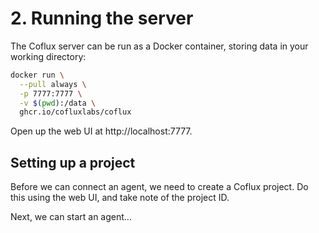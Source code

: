 # 2. Running the server

The Coflux server can be run as a Docker container, storing data in your working directory:

```bash
docker run \
  --pull always \
  -p 7777:7777 \
  -v $(pwd):/data \
  ghcr.io/cofluxlabs/coflux
```

Open up the web UI at http://localhost:7777.

## Setting up a project

Before we can connect an agent, we need to create a Coflux project. Do this using the web UI, and take note of the project ID.

Next, we can start an agent...
